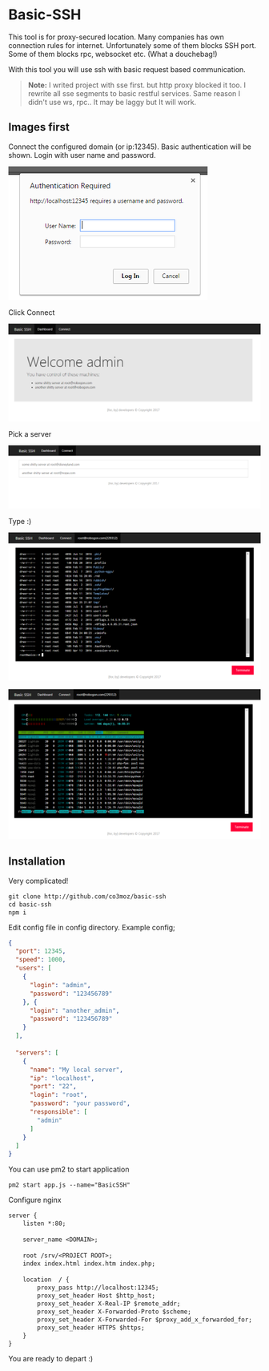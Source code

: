 Basic-SSH
===================
This tool is for proxy-secured location. Many companies has own connection rules for internet. Unfortunately some of them blocks SSH port.
Some of them blocks rpc, websocket etc. (What a douchebag!)

With this tool you will use ssh with basic request based communication.

> **Note:** I writed project with sse first. but http proxy blocked it too. I rewrite all sse segments to basic restful services. Same reason I didn't use ws, rpc.. It may be laggy but It will work.

Images first
----------------------

Connect the configured domain (or ip:12345). Basic authentication will be shown. Login with user name and password.

![](docs/login.png)

Click Connect

![](docs/dashboard.png)

Pick a server

![](docs/connect.png)

Type :)

![](docs/success.png)


![](docs/htop.png)


Installation
------------------

Very complicated!

```
git clone http://github.com/co3moz/basic-ssh
cd basic-ssh
npm i
```

Edit config file in config directory. Example config;

```json
{
  "port": 12345,
  "speed": 1000,
  "users": [
    {
      "login": "admin",
      "password": "123456789"
    }, {
      "login": "another_admin",
      "password": "123456789"
    }
  ],

  "servers": [
    {
      "name": "My local server",
      "ip": "localhost",
      "port": "22",
      "login": "root",
      "password": "your password",
      "responsible": [
        "admin"
      ]
    }
  ]
}
```

You can use pm2 to start application

```
pm2 start app.js --name="BasicSSH"
```

Configure nginx

```
server {
    listen *:80;

    server_name <DOMAIN>;

    root /srv/<PROJECT ROOT>;
    index index.html index.htm index.php;

    location  / {
        proxy_pass http://localhost:12345;
        proxy_set_header Host $http_host;
        proxy_set_header X-Real-IP $remote_addr;
        proxy_set_header X-Forwarded-Proto $scheme;
        proxy_set_header X-Forwarded-For $proxy_add_x_forwarded_for;
        proxy_set_header HTTPS $https;
    }
}

```

You are ready to depart :)
